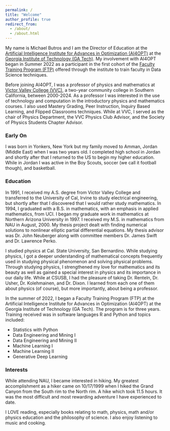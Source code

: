```yaml
---
permalink: /
title: "Welcome"
author_profile: true
redirect_from: 
  - /about/
  - /about.html
---
```


My name is Michael Butros and I am the Director of Education at the [Artificial Intelligence Institute for Advances in Optimization (AI4OPT)](https://www.ai4opt.org) at the [Georgia Institute of Technology (GA Tech)](www.gatech.edu). My involvement with AI4OPT began in Summer 2022 as a participant in the first cohort of the [Faculty Training Program (FTP)](https://www.ai4opt.org/education/undergraduate-education/faculty-training-program) offered through the institute to train faculty in Data Science techniques.

Before joining AI4OPT, I was a professor of physics and mathematics at [Victor Valley College (VVC)](www.vvc.edu), a two-year community college in Southern California, between 2000-2024. As a professor I was interested in the use of technology and computation in the introductory physics and mathematics courses. I also used Mastery Grading, Peer Instruction, Inquiry Based Learning, and Flipped Classrooms techniques. While at VVC, I served as the chair of Physics Department, the VVC Physics Club Advisor, and the Society of Physics Students Chapter Advisor.

### Early On
I was born in Yonkers, New York but my family moved to Amman, Jordan (Middle East) when I was two years old.  I completed high school in Jordan and shortly after that I returned to the US to begin my higher education.  While in Jordan I was active in the Boy Scouts, soccer (we call it football though), and basketball.

### Education
In 1991, I received my A.S. degree from Victor Valley College and transferred to the University of Cal, Irvine to study electrical engineering, but shortly after that I discovered that I would rather study mathematics.  In 1994, I graduated with a B.S. in mathematics, with an emphasis in applied mathematics, from UCI.  I began my graduate work in mathematics at Northern Arizona University in 1997.  I received my M.S. in mathematics from NAU in August, 2000.  My thesis project dealt with finding numerical solutions to nonlinear elliptic partial differential equations.  My thesis advisor was Dr. John Neuberger along with committee members Dr. James Swift and Dr. Lawrence Perko. 

I studied physics at Cal. State University, San Bernardino. While studying physics, I got a deeper understanding of mathematical concepts frequently used in studying physical phenomenon and solving physical problems. Through studying physics, I strengthened my love for mathematics and its beauty as well as gained a special interest in physics and its importance in our daily life. While at CSUSB, I had the pleasure of taking Dr. Renteln, Dr. Usher, Dr. Kolehmainen, and Dr. Dixon. I learned from each one of them about physics (of course), but more importantly, about being a professor.

In the summer of 2022, I began a Faculty Training Program (FTP) at the Artificial Intelligence Institute for Advances in Optimization (AI4OPT) at the Georgia Institute of Technology (GA Tech). The program is for three years. Training received was in software languages R and Python and topics included:

- Statistics with Python
- Data Engineering and Mining I
- Data Engineering and Mining II
- Machine Learning I
- Machine Learning II
- Generative Deep Learning

### Interests
While attending NAU, I became interested in hiking.  My greatest accomplishment as a hiker came on 10/17/1999 when I hiked the Grand Canyon from the South rim to the North rim.  A hike which took 11.5 hours.  It was the most difficult and most rewarding adventure I have experienced to date. 

I LOVE reading, especially books relating to math, physics, math and/or physics education and the philosophy of science.  I also enjoy listening to music and cooking.




